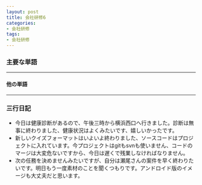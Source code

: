```yaml
---
layout: post
title: 会社研修6
categories:
- 会社研修
tags:
- 会社研修
---
```


### 主要な単語

---
#### 他の単語

---

### 三行日記

* 今日は健康診断があるので、午後三時から横浜西口へ行きました。診断は無事に終わりました、健康状況はよくみたいです、嬉しいかったです。
* 新しいクイズフォーマットはいよいよ終わりました、ソースコードはプロジェクトに入れています。今プロジェクトはgitもsvnも使いません、コードのマージは大変危ないですから、今日は遅くで残業しなければなりません。
* 次の任務を決めませんみたいですが、自分は瀬尾さんの案件を早く終わりたいです。明日もう一度素材のことを聞くつもりです。アンドロイド版のイメージも大丈夫だと思います。




